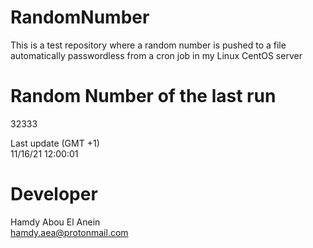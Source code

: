# RandomNumber    
This is a test repository where a random number is pushed to a file automatically passwordless from a cron job in my Linux CentOS server    
# Random Number of the last run   
32333
      
Last update (GMT +1)    
11/16/21 12:00:01
# Developer    
Hamdy Abou El Anein   
hamdy.aea@protonmail.com
